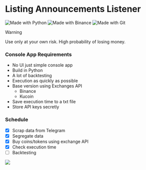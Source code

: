 # Listing Announcements Listener

![Made with Python](https://img.shields.io/badge/python-3670A0?style=for-the-badge&logo=python&logoColor=ffdd54) ![Made with Binance](https://img.shields.io/badge/Binance-FCD535?style=for-the-badge&logo=binance&logoColor=white) ![Made with Git](https://img.shields.io/badge/git-%23F05033.svg?style=for-the-badge&logo=git&logoColor=white)

> [!WARNING]
> Use only at your own risk. High probability of losing money.

### Console App Requirements
  - No UI just simple console app
  - Build in Python
  - A lot of backtesting
  - Execution as quickly as possible
  - Base version using Exchanges API
    - Binance
    - Kucoin
  - Save execution time to a txt file
  - Store API keys secretly

### Schedule
- [x] Scrap data from Telegram
- [x] Segregate data
- [x] Buy coins/tokens using exchange API
- [x] Check execution time
- [ ] Backtesting

<img src="https://drive.google.com/uc?export=view&id=1vJn71_CD6JmzFu3xSIap9E6t0nqsw4Mb" align="center">